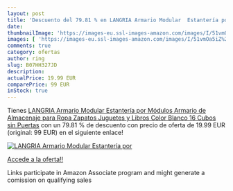 ```yaml
---
layout: post
title: 'Descuento del 79.81 % en LANGRIA Armario Modular  Estantería por '
date: 
thumbnailImage: 'https://images-eu.ssl-images-amazon.com/images/I/51vmOa5iZ%2BL._SL200_.jpg'
images: [ 'https://images-eu.ssl-images-amazon.com/images/I/51vmOa5iZ%2BL._SL200_.jpg' ]
comments: true
category: ofertas
author: ring
slug: B07HH327JD
description:
actualPrice: 19.99 EUR
comparePrice: 99 EUR
inStock: true
---
```


Tienes [LANGRIA Armario Modular  Estantería por Módulos  Armario de Almacenaje  para Ropa  Zapatos  Juguetes y Libros  Color Blanco  16 Cubos sin Puertas](https://www.amazon.es/dp/B07HH327JD/?tag=tolees-21) con un 79.81 % de descuento con precio de oferta de 19.99 EUR (original: 99 EUR) en el siguiente enlace!

[![LANGRIA Armario Modular  Estantería por ](https://images-eu.ssl-images-amazon.com/images/I/51vmOa5iZ%2BL._SL200_.jpg)](https://www.amazon.es/dp/B07HH327JD/?tag=tolees-21)

[Accede a la oferta!!](https://www.amazon.es/dp/B07HH327JD/?tag=tolees-21)

Links participate in Amazon Associate program and might generate a comission on qualifying sales


